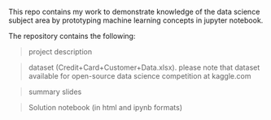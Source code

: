 This repo contains my work to demonstrate knowledge of the data science subject area by prototyping machine learning concepts in jupyter notebook.

The repository contains the following:

> project description

> dataset (Credit+Card+Customer+Data.xlsx). please note that dataset available for open-source data science competition at kaggle.com

> summary slides

> Solution notebook (in html and ipynb formats)
